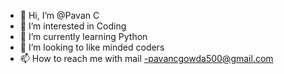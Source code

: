 - 👋 Hi, I’m @Pavan C
- 👀 I’m interested in Coding
- 🌱 I’m currently learning Python
- 💞️ I’m looking to like minded coders
- 📫 How to reach me with mail -pavancgowda500@gmail.com

<!---
PavanCGowda/PavanCGowda is a ✨ special ✨ repository because its `README.md` (this file) appears on your GitHub profile.
You can click the Preview link to take a look at your changes.
--->
